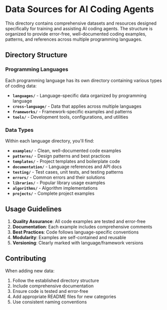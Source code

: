 # Data Sources for AI Coding Agents

This directory contains comprehensive datasets and resources designed specifically for training and assisting AI coding agents. The structure is organized to provide error-free, well-documented coding examples, patterns, and references across multiple programming languages.

## Directory Structure

### Programming Languages
Each programming language has its own directory containing various types of coding data:

- **`languages/`** - Language-specific data organized by programming language
- **`cross-language/`** - Data that applies across multiple languages
- **`frameworks/`** - Framework-specific examples and patterns
- **`tools/`** - Development tools, configurations, and utilities

### Data Types
Within each language directory, you'll find:

- **`examples/`** - Clean, well-documented code examples
- **`patterns/`** - Design patterns and best practices
- **`templates/`** - Project templates and boilerplate code
- **`documentation/`** - Language references and API docs
- **`testing/`** - Test cases, unit tests, and testing patterns
- **`errors/`** - Common errors and their solutions
- **`libraries/`** - Popular library usage examples
- **`algorithms/`** - Algorithm implementations
- **`projects/`** - Complete project examples

## Usage Guidelines

1. **Quality Assurance**: All code examples are tested and error-free
2. **Documentation**: Each example includes comprehensive comments
3. **Best Practices**: Code follows language-specific conventions
4. **Modularity**: Examples are self-contained and reusable
5. **Versioning**: Clearly marked with language/framework versions

## Contributing

When adding new data:
1. Follow the established directory structure
2. Include comprehensive documentation
3. Ensure code is tested and error-free
4. Add appropriate README files for new categories
5. Use consistent naming conventions